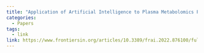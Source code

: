 ```yaml
---
title: "Application of Artificial Intelligence to Plasma Metabolomics Profiles to Predict Response to Neoadjuvant Chemotherapy in Triple-Negative Breast Cancer"
categories:
  - Papers
tags:
  - link
link: https://www.frontiersin.org/articles/10.3389/frai.2022.876100/full
---
```

